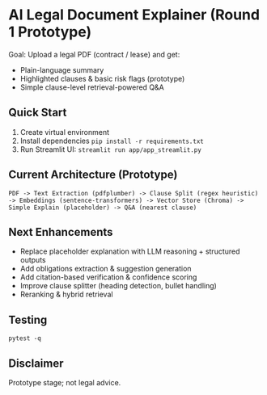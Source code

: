 # AI Legal Document Explainer (Round 1 Prototype)

Goal: Upload a legal PDF (contract / lease) and get:
- Plain-language summary
- Highlighted clauses & basic risk flags (prototype)
- Simple clause-level retrieval-powered Q&A

## Quick Start

1. Create virtual environment
2. Install dependencies `pip install -r requirements.txt`
3. Run Streamlit UI: `streamlit run app/app_streamlit.py`

## Current Architecture (Prototype)
```
PDF -> Text Extraction (pdfplumber) -> Clause Split (regex heuristic) -> Embeddings (sentence-transformers) -> Vector Store (Chroma) -> Simple Explain (placeholder) -> Q&A (nearest clause)
```

## Next Enhancements
- Replace placeholder explanation with LLM reasoning + structured outputs
- Add obligations extraction & suggestion generation
- Add citation-based verification & confidence scoring
- Improve clause splitter (heading detection, bullet handling)
- Reranking & hybrid retrieval

## Testing
`pytest -q`

## Disclaimer
Prototype stage; not legal advice.
